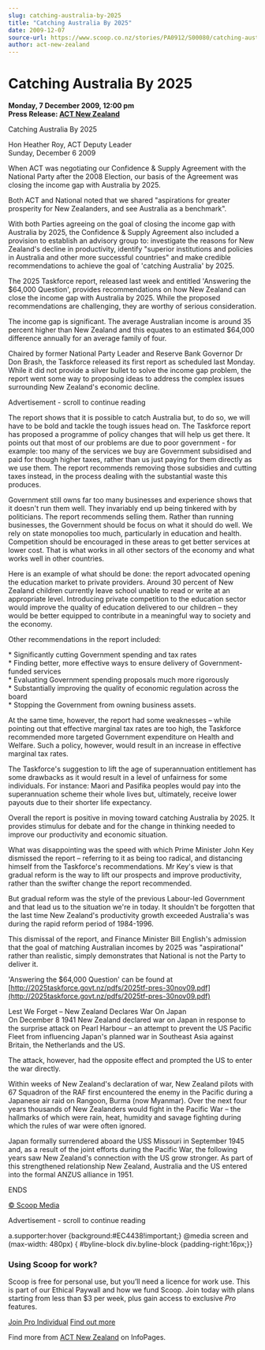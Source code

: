 ```yaml
---
slug: catching-australia-by-2025
title: "Catching Australia By 2025"
date: 2009-12-07
source-url: https://www.scoop.co.nz/stories/PA0912/S00080/catching-australia-by-2025.htm
author: act-new-zealand
---
```

Catching Australia By 2025
==========================

**Monday, 7 December 2009, 12:00 pm**  
**Press Release: [ACT New Zealand](https://info.scoop.co.nz/ACT_New_Zealand)**

Catching Australia By 2025

Hon Heather Roy, ACT Deputy Leader  
Sunday, December 6 2009

When ACT was negotiating our Confidence & Supply Agreement with the National Party after the 2008 Election, our basis of the Agreement was closing the income gap with Australia by 2025.

Both ACT and National noted that we shared "aspirations for greater prosperity for New Zealanders, and see Australia as a benchmark".

With both Parties agreeing on the goal of closing the income gap with Australia by 2025, the Confidence & Supply Agreement also included a provision to establish an advisory group to: investigate the reasons for New Zealand's decline in productivity, identify "superior institutions and policies in Australia and other more successful countries" and make credible recommendations to achieve the goal of 'catching Australia' by 2025.

The 2025 Taskforce report, released last week and entitled 'Answering the $64,000 Question', provides recommendations on how New Zealand can close the income gap with Australia by 2025. While the proposed recommendations are challenging, they are worthy of serious consideration.

The income gap is significant. The average Australian income is around 35 percent higher than New Zealand and this equates to an estimated $64,000 difference annually for an average family of four.

Chaired by former National Party Leader and Reserve Bank Governor Dr Don Brash, the Taskforce released its first report as scheduled last Monday. While it did not provide a silver bullet to solve the income gap problem, the report went some way to proposing ideas to address the complex issues surrounding New Zealand's economic decline.

Advertisement - scroll to continue reading





The report shows that it is possible to catch Australia but, to do so, we will have to be bold and tackle the tough issues head on. The Taskforce report has proposed a programme of policy changes that will help us get there. It points out that most of our problems are due to poor government - for example: too many of the services we buy are Government subsidised and paid for though higher taxes, rather than us just paying for them directly as we use them. The report recommends removing those subsidies and cutting taxes instead, in the process dealing with the substantial waste this produces.

Government still owns far too many businesses and experience shows that it doesn't run them well. They invariably end up being tinkered with by politicians. The report recommends selling them. Rather than running businesses, the Government should be focus on what it should do well. We rely on state monopolies too much, particularly in education and health. Competition should be encouraged in these areas to get better services at lower cost. That is what works in all other sectors of the economy and what works well in other countries.

Here is an example of what should be done: the report advocated opening the education market to private providers. Around 30 percent of New Zealand children currently leave school unable to read or write at an appropriate level. Introducing private competition to the education sector would improve the quality of education delivered to our children – they would be better equipped to contribute in a meaningful way to society and the economy.

Other recommendations in the report included:

\* Significantly cutting Government spending and tax rates  
\* Finding better, more effective ways to ensure delivery of Government-funded services  
\* Evaluating Government spending proposals much more rigorously  
\* Substantially improving the quality of economic regulation across the board  
\* Stopping the Government from owning business assets.

At the same time, however, the report had some weaknesses – while pointing out that effective marginal tax rates are too high, the Taskforce recommended more targeted Government expenditure on Health and Welfare. Such a policy, however, would result in an increase in effective marginal tax rates.

The Taskforce's suggestion to lift the age of superannuation entitlement has some drawbacks as it would result in a level of unfairness for some individuals. For instance: Maori and Pasifika peoples would pay into the superannuation scheme their whole lives but, ultimately, receive lower payouts due to their shorter life expectancy.

Overall the report is positive in moving toward catching Australia by 2025. It provides stimulus for debate and for the change in thinking needed to improve our productivity and economic situation.

What was disappointing was the speed with which Prime Minister John Key dismissed the report – referring to it as being too radical, and distancing himself from the Taskforce's recommendations. Mr Key's view is that gradual reform is the way to lift our prospects and improve productivity, rather than the swifter change the report recommended.

But gradual reform was the style of the previous Labour-led Government and that lead us to the situation we're in today. It shouldn't be forgotten that the last time New Zealand's productivity growth exceeded Australia's was during the rapid reform period of 1984-1996.

This dismissal of the report, and Finance Minister Bill English's admission that the goal of matching Australian incomes by 2025 was "aspirational" rather than realistic, simply demonstrates that National is not the Party to deliver it.

'Answering the $64,000 Question' can be found at [http://2025taskforce.govt.nz/pdfs/2025tf-pres-30nov09.pdf](http://2025taskforce.govt.nz/pdfs/2025tf-pres-30nov09.pdf)

Lest We Forget – New Zealand Declares War On Japan  
On December 8 1941 New Zealand declared war on Japan in response to the surprise attack on Pearl Harbour – an attempt to prevent the US Pacific Fleet from influencing Japan's planned war in Southeast Asia against Britain, the Netherlands and the US.

The attack, however, had the opposite effect and prompted the US to enter the war directly.

Within weeks of New Zealand's declaration of war, New Zealand pilots with 67 Squadron of the RAF first encountered the enemy in the Pacific during a Japanese air raid on Rangoon, Burma (now Myanmar). Over the next four years thousands of New Zealanders would fight in the Pacific War – the hallmarks of which were rain, heat, humidity and savage fighting during which the rules of war were often ignored.

Japan formally surrendered aboard the USS Missouri in September 1945 and, as a result of the joint efforts during the Pacific War, the following years saw New Zealand's connection with the US grow stronger. As part of this strengthened relationship New Zealand, Australia and the US entered into the formal ANZUS alliance in 1951.

ENDS

[© Scoop Media](http://www.scoop.co.nz/about/terms.html)  

Advertisement - scroll to continue reading



a.supporter:hover {background:#EC4438!important;} @media screen and (max-width: 480px) { #byline-block div.byline-block {padding-right:16px;}}

### Using Scoop for work?

Scoop is free for personal use, but you’ll need a licence for work use. This is part of our Ethical Paywall and how we fund Scoop. Join today with plans starting from less than $3 per week, plus gain access to exclusive _Pro_ features.  
  
[Join Pro Individual](https://pro.scoop.co.nz/Individual/?from=ProIn24) [Find out more](https://pro.scoop.co.nz/using-scoop-for-work/?from=ProIn24)

Find more from [ACT New Zealand](https://info.scoop.co.nz/ACT_New_Zealand) on InfoPages.